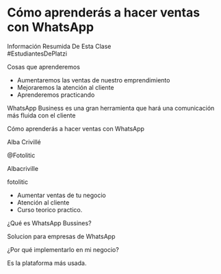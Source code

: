 # Cómo aprenderás a hacer ventas con WhatsApp


Información Resumida De Esta Clase  
#EstudiantesDePlatzi

Cosas que aprenderemos

-   Aumentaremos las ventas de nuestro emprendimiento
-   Mejoraremos la atención al cliente
-   Aprenderemos practicando

WhatsApp Business es una gran herramienta que hará una comunicación más fluida con el cliente

Cómo aprenderás a hacer ventas con WhatsApp

Alba Crivillé

@Fotolitic

Albacriville

fotolitic

-   Aumentar ventas de tu negocio
-   Atención al cliente
-   Curso teorico practico.

¿Qué es WhatsApp Bussines?

Solucion para empresas de WhatsApp

¿Por qué implementarlo en mi negocio?

Es la plataforma más usada.